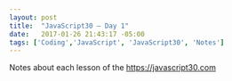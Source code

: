 ```yaml
---
layout: post
title:  "JavaScript30 – Day 1"
date:   2017-01-26 21:43:17 -05:00
tags: ['Coding','JavaScript', 'JavaScript30', 'Notes']
---
```


Notes about each lesson of the https://javascript30.com

[js30]:https://javascript30.com
